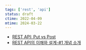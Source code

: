```yaml
---
tags: ['rest', 'api']
status: draft
ctime: 2022-04-09
mtime: 2024-03-22
---
```


- [REST API: Put vs Post](http://1ambda.github.io/javascripts/rest-api-put-vs-post/)
- [REST API의 이해와 설계-#1 개념 소개](https://bcho.tistory.com/953)